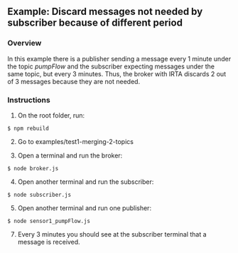 ## Example: Discard messages not needed by subscriber because of different period

### Overview

In this example there is a publisher sending a message every 1 minute under the topic *pumpFlow* and the subscriber expecting messages under the same topic, but every 3 minutes. Thus, the broker with IRTA discards 2 out of 3 messages because they are not needed.

### Instructions

1. On the root folder, run:

```
$ npm rebuild
```

2. Go to examples/test1-merging-2-topics

3. Open a terminal and run the broker:

```
$ node broker.js
```

4. Open another terminal and run the subscriber:

```
$ node subscriber.js
```

5. Open another terminal and run one publisher:

```
$ node sensor1_pumpFlow.js
```

7. Every 3 minutes you should see at the subscriber terminal that a message is received.
